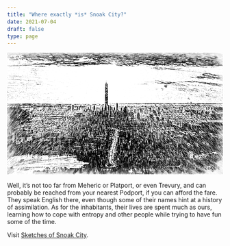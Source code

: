 ```yaml
---
title: "Where exactly *is* Snoak City?"
date: 2021-07-04
draft: false
type: page
---
```


[![Where exactly is Snoak City](img/WhereSnoak.png)](contents.html)

Well, it’s not too far from Meheric or Platport, or even Trevury, and can probably be reached from your nearest Podport, if you can afford the fare. They speak English there, even though some of their names hint at a history of assimilation. As for the inhabitants, their lives are spent much as ours, learning how to cope with entropy and other people while trying to have fun some of the time.

Visit [Sketches of Snoak City](contents.html).
